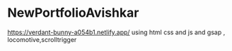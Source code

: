 # NewPortfolioAvishkar
https://verdant-bunny-a054b1.netlify.app/
using html css and js and gsap , locomotive,scrolltrigger
